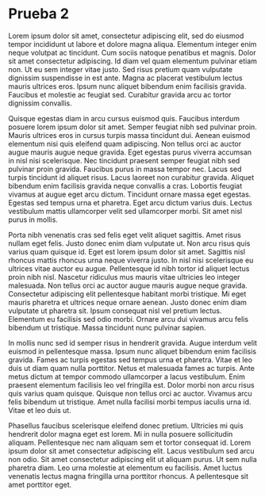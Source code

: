 # Prueba 2

Lorem ipsum dolor sit amet, consectetur adipiscing elit, sed do eiusmod tempor incididunt ut labore et dolore magna aliqua. Elementum integer enim neque volutpat ac tincidunt. Cum sociis natoque penatibus et magnis. Dolor sit amet consectetur adipiscing. Id diam vel quam elementum pulvinar etiam non. Ut eu sem integer vitae justo. Sed risus pretium quam vulputate dignissim suspendisse in est ante. Magna ac placerat vestibulum lectus mauris ultrices eros. Ipsum nunc aliquet bibendum enim facilisis gravida. Faucibus et molestie ac feugiat sed. Curabitur gravida arcu ac tortor dignissim convallis.

Quisque egestas diam in arcu cursus euismod quis. Faucibus interdum posuere lorem ipsum dolor sit amet. Semper feugiat nibh sed pulvinar proin. Mauris ultrices eros in cursus turpis massa tincidunt dui. Aenean euismod elementum nisi quis eleifend quam adipiscing. Non tellus orci ac auctor augue mauris augue neque gravida. Eget egestas purus viverra accumsan in nisl nisi scelerisque. Nec tincidunt praesent semper feugiat nibh sed pulvinar proin gravida. Faucibus purus in massa tempor nec. Lacus sed turpis tincidunt id aliquet risus. Lacus laoreet non curabitur gravida. Aliquet bibendum enim facilisis gravida neque convallis a cras. Lobortis feugiat vivamus at augue eget arcu dictum. Tincidunt ornare massa eget egestas. Egestas sed tempus urna et pharetra. Eget arcu dictum varius duis. Lectus vestibulum mattis ullamcorper velit sed ullamcorper morbi. Sit amet nisl purus in mollis.

Porta nibh venenatis cras sed felis eget velit aliquet sagittis. Amet risus nullam eget felis. Justo donec enim diam vulputate ut. Non arcu risus quis varius quam quisque id. Eget est lorem ipsum dolor sit amet. Sagittis nisl rhoncus mattis rhoncus urna neque viverra justo. In nisl nisi scelerisque eu ultrices vitae auctor eu augue. Pellentesque id nibh tortor id aliquet lectus proin nibh nisl. Nascetur ridiculus mus mauris vitae ultricies leo integer malesuada. Non tellus orci ac auctor augue mauris augue neque gravida. Consectetur adipiscing elit pellentesque habitant morbi tristique. Mi eget mauris pharetra et ultrices neque ornare aenean. Justo donec enim diam vulputate ut pharetra sit. Ipsum consequat nisl vel pretium lectus. Elementum eu facilisis sed odio morbi. Ornare arcu dui vivamus arcu felis bibendum ut tristique. Massa tincidunt nunc pulvinar sapien.

In mollis nunc sed id semper risus in hendrerit gravida. Augue interdum velit euismod in pellentesque massa. Ipsum nunc aliquet bibendum enim facilisis gravida. Fames ac turpis egestas sed tempus urna et pharetra. Vitae et leo duis ut diam quam nulla porttitor. Netus et malesuada fames ac turpis. Ante metus dictum at tempor commodo ullamcorper a lacus vestibulum. Enim praesent elementum facilisis leo vel fringilla est. Dolor morbi non arcu risus quis varius quam quisque. Quisque non tellus orci ac auctor. Vivamus arcu felis bibendum ut tristique. Amet nulla facilisi morbi tempus iaculis urna id. Vitae et leo duis ut.

Phasellus faucibus scelerisque eleifend donec pretium. Ultricies mi quis hendrerit dolor magna eget est lorem. Mi in nulla posuere sollicitudin aliquam. Pellentesque nec nam aliquam sem et tortor consequat id. Lorem ipsum dolor sit amet consectetur adipiscing elit. Lacus vestibulum sed arcu non odio. Sit amet consectetur adipiscing elit ut aliquam purus. Ut sem nulla pharetra diam. Leo urna molestie at elementum eu facilisis. Amet luctus venenatis lectus magna fringilla urna porttitor rhoncus. A pellentesque sit amet porttitor eget.

